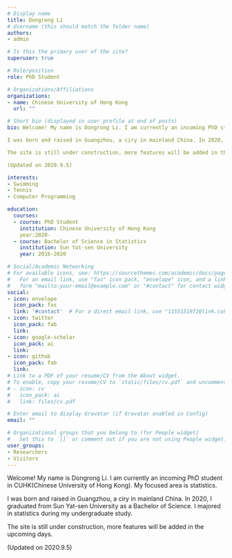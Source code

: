 ```yaml
---
# Display name
title: Dongrong Li
# Username (this should match the folder name)
authors:
- admin

# Is this the primary user of the site?
superuser: true

# Role/position
role: PhD Student

# Organizations/Affiliations
organizations:
- name: Chinese University of Hong Kong
  url: ""

# Short bio (displayed in user profile at end of posts)
bio: Welcome! My name is Dongrong Li. I am currently an incoming PhD student in CUHK(Chinese University of Hong Kong). My focused area is statistics. 

I was born and raised in Guangzhou, a ciry in mainland China. In 2020, I graduated from Sun Yat-sen University as a Bachelor of Science. I majored in statistics during my undergraduate study.

The site is still under construction, more features will be added in the upcoming days. 

(Updated on 2020.9.5)

interests:
- Swimming
- Tennis
- Computer Programming

education:
  courses:
  - course: PhD Student 
    institution: Chinese University of Hong Kong
    year:2020-
  - course: Bachelor of Science in Statistics
    institution: Sun Yat-sen University
    year: 2016-2020

# Social/Academic Networking
# For available icons, see: https://sourcethemes.com/academic/docs/page-builder/#icons
#   For an email link, use "fas" icon pack, "envelope" icon, and a link in the
#   form "mailto:your-email@example.com" or "#contact" for contact widget.
social:
- icon: envelope
  icon_pack: fas
  link: '#contact'  # For a direct email link, use "1155151972@link.cuhk.edu.hk".
- icon: twitter
  icon_pack: fab
  link: 
- icon: google-scholar
  icon_pack: ai
  link: 
- icon: github
  icon_pack: fab
  link:
# Link to a PDF of your resume/CV from the About widget.
# To enable, copy your resume/CV to `static/files/cv.pdf` and uncomment the lines below.
# - icon: cv
#   icon_pack: ai
#   link: files/cv.pdf

# Enter email to display Gravatar (if Gravatar enabled in Config)
email: ""

# Organizational groups that you belong to (for People widget)
#   Set this to `[]` or comment out if you are not using People widget.
user_groups:
- Researchers
- Visitors
---
```


Welcome! My name is Dongrong Li. I am currently an incoming PhD student in CUHK(Chinese University of Hong Kong). My focused area is statistics. 

I was born and raised in Guangzhou, a ciry in mainland China. In 2020, I graduated from Sun Yat-sen University as a Bachelor of Science. I majored in statistics during my undergraduate study.

The site is still under construction, more features will be added in the upcoming days. 

(Updated on 2020.9.5)
